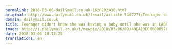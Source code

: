 ```yaml
---
permalink: 2018-03-06-dailymail.co.uk-1620202430.html
original: http://www.dailymail.co.uk/femail/article-5467271/Teenager-didnt-know-having-baby-LABOUR.html?ITO=1490&ns_mchannel=rss&ns_campaign=1490
domain: dailymail.co.uk
title: Teenager didn't know she was having a baby until she was in LABOUR
image: http://i.dailymail.co.uk/i/newpix/2018/03/06/09/49EA13EE00000578-0-image-a-24_1520330299336.jpg
date: 2018-03-06 10:13:25
translations: en
---
```


